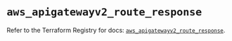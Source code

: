 # `aws_apigatewayv2_route_response`

Refer to the Terraform Registry for docs: [`aws_apigatewayv2_route_response`](https://registry.terraform.io/providers/hashicorp/aws/5.58.0/docs/resources/apigatewayv2_route_response).
